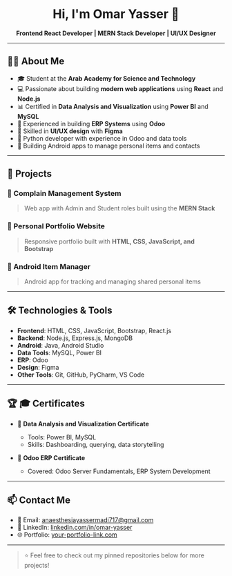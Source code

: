 <h1 align="center">Hi, I'm Omar Yasser 👋</h1>

<p align="center">
  <b>Frontend React Developer | MERN Stack Developer | UI/UX Designer</b>
</p>

---

## 👨‍💻 About Me

- 🎓 Student at the **Arab Academy for Science and Technology**
- 💻 Passionate about building **modern web applications** using **React** and **Node.js**
- 📊 Certified in **Data Analysis and Visualization** using **Power BI** and **MySQL**
- 🧩 Experienced in building **ERP Systems** using **Odoo**
- 🎨 Skilled in **UI/UX design** with **Figma**
- 🤖 Python developer with experience in Odoo and data tools
- 📱 Building Android apps to manage personal items and contacts

---

## 🚀 Projects

### 🔹 Complain Management System
> Web app with Admin and Student roles built using the **MERN Stack**

### 🔹 Personal Portfolio Website
> Responsive portfolio built with **HTML, CSS, JavaScript, and Bootstrap**

### 🔹 Android Item Manager
> Android app for tracking and managing shared personal items

---

## 🛠️ Technologies & Tools

- **Frontend**: HTML, CSS, JavaScript, Bootstrap, React.js
- **Backend**: Node.js, Express.js, MongoDB
- **Android**: Java, Android Studio
- **Data Tools**: MySQL, Power BI
- **ERP**: Odoo
- **Design**: Figma
- **Other Tools**: Git, GitHub, PyCharm, VS Code

---


## 🏆 🎓 Certificates

- 📜 **Data Analysis and Visualization Certificate**
  - Tools: Power BI, MySQL
  - Skills: Dashboarding, querying, data storytelling

- 📜 **Odoo ERP Certificate**
  - Covered: Odoo Server Fundamentals, ERP System Development

---


## 📫 Contact Me

- 📧 Email: anaesthesiayassermadi717@gmail.com 
- 💼 LinkedIn: [linkedin.com/in/omar-yasser](https://www.linkedin.com/in/omar-yasser)
- 🌐 Portfolio: [your-portfolio-link.com](https://my-portfolio-gamma-sepia-28.vercel.app/) 

---

> ⭐️ Feel free to check out my pinned repositories below for more projects!
